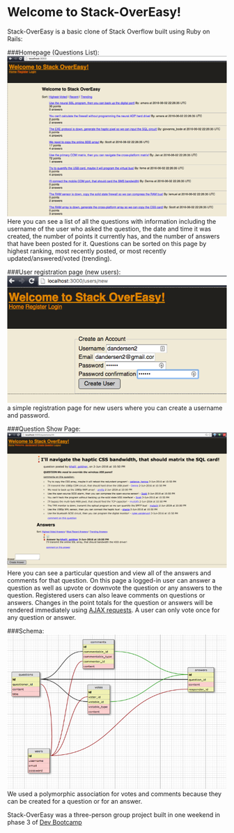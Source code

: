 # Welcome to Stack-OverEasy!

Stack-OverEasy is a basic clone of Stack Overflow built using Ruby on Rails:

###Homepage (Questions List):
![Screenshot 1](https://github.com/dandersen2/Stack_OverEasy/blob/master/stack-overeasy-homepage.png "homepage")
Here you can see a list of all the questions with information including the username of the user who asked the question, the date and time it was created, the number of points it currently has, and the number of answers that have been posted for it. Questions can be sorted on this page by highest ranking, most recently posted, or most recently updated/answered/voted (trending).

###User registration page (new users):
![Screenshot 2](https://github.com/dandersen2/Stack_OverEasy/blob/master/stack-overeasy-userauth.png "registration page")
a simple registration page for new users where you can create a username and password.

###Question Show Page:
![Screenshot 3](https://github.com/dandersen2/Stack_OverEasy/blob/master/stack-overeasy-question-page.png "question page")
Here you can see a particular question and view all of the answers and comments for that question. On this page a logged-in user can answer a question as well as upvote or downvote the question or any answers to the question. Registered users can also leave comments on questions or answers. Changes in the point totals for the question or answers will be rendered immediately using [AJAX requests](https://github.com/dandersen2/Stack_OverEasy/blob/master/app/assets/javascripts/main.js). A user can only vote once for any question or answer.

###Schema:
![Screenshot 4](https://github.com/dandersen2/Stack_OverEasy/blob/master/stack-overeasy-schema.png "schema")
We used a polymorphic association for votes and comments because they can be created for a question or for an answer.

Stack-OverEasy was a three-person group project built in one weekend in phase 3 of [Dev Bootcamp](http://devbootcamp.com/)